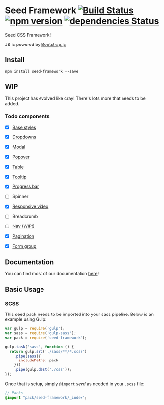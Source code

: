 # Seed Framework [![Build Status](https://travis-ci.org/helpscout/seed-framework.svg)](https://travis-ci.org/helpscout/seed-framework) [![npm version](https://badge.fury.io/js/seed-framework.svg)](https://badge.fury.io/js/seed-framework) [![dependencies Status](https://david-dm.org/helpscout/seed-framework/status.svg)](https://david-dm.org/helpscout/seed-framework)

Seed CSS Framework!

JS is powered by [Bootstrap.js](http://getbootstrap.com/javascript/)

## Install
```
npm install seed-framework --save
```

## WIP

This project has evolved like cray! There's lots more that needs to be added.

### Todo components

* [x] [Base styles](https://github.com/helpscout/seed-base)
* [x] [Dropdowns](https://github.com/helpscout/seed-dropdown)
* [x] [Modal](https://github.com/helpscout/seed-modal)
* [x] [Popover](https://github.com/helpscout/seed-popover)
* [x] [Table](https://github.com/helpscout/seed-table)
* [x] [Tooltip](https://github.com/helpscout/seed-tooltip)
* [x] [Progress bar](https://github.com/helpscout/seed-progress-bar)
* [ ] Spinner
* [x] [Responsive video](https://github.com/helpscout/seed-video)
* [ ] Breadcrumb
* [ ] [Nav (WIP!)](https://github.com/helpscout/seed-nav)
* [x] [Pagination](https://github.com/helpscout/seed-pagination)
* [x] [Form group](https://github.com/helpscout/seed-form-group)


## Documentation

You can find most of our documentation [here](http://style.helpscout.com/seed/packs/)!


## Basic Usage

### SCSS
This seed pack needs to be imported into your sass pipeline. Below is an example using Gulp:


```javascript
var gulp = require('gulp');
var sass = require('gulp-sass');
var pack = require('seed-framework');

gulp.task('sass', function () {
  return gulp.src('./sass/**/*.scss')
    .pipe(sass({
      includePaths: pack
    }))
    .pipe(gulp.dest('./css'));
});
```

Once that is setup, simply `@import` *seed* as needed in your `.scss` file:

```scss
// Packs
@import "pack/seed-framework/_index";
```
